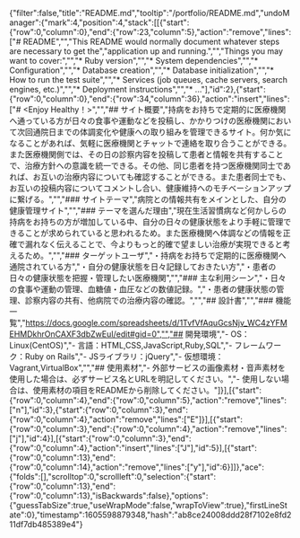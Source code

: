 {"filter":false,"title":"README.md","tooltip":"/portfolio/README.md","undoManager":{"mark":4,"position":4,"stack":[[{"start":{"row":0,"column":0},"end":{"row":23,"column":5},"action":"remove","lines":["# README","","This README would normally document whatever steps are necessary to get the","application up and running.","","Things you may want to cover:","","* Ruby version","","* System dependencies","","* Configuration","","* Database creation","","* Database initialization","","* How to run the test suite","","* Services (job queues, cache servers, search engines, etc.)","","* Deployment instructions","","* ..."],"id":2},{"start":{"row":0,"column":0},"end":{"row":34,"column":36},"action":"insert","lines":["# <Enjoy Healthy！>","","## サイト概要","持病をお持ちで定期的に医療機関へ通っている方が日々の食事や運動などを投稿し、かかりつけの医療機関において次回通院日までの体調変化や健康への取り組みを管理できるサイト。何か気になることがあれば、気軽に医療機関とチャットで連絡を取り合うことができる。また医療機関側では、その日の診察内容を投稿して患者と情報を共有することで、治療方針への意識を統一できる。その他、同じ患者を持つ医療機関同士であれば、お互いの治療内容についても確認することができる。また患者同士でも、お互いの投稿内容についてコメントし合い、健康維持へのモチベーションアップに繋げる。","","### サイトテーマ","病院との情報共有をメインとした、自分の健康管理サイト","","### テーマを選んだ理由","現在生活習慣病など何かしらの持病をお持ちの方が増加している中、自分の日々の健康状態をより手軽に管理できることが求められていると思われるため。また医療機関へ体調などの情報を正確で漏れなく伝えることで、今よりもっと的確で望ましい治療が実現できると考えるため。","","### ターゲットユーザ","・持病をお持ちで定期的に医療機関へ通院されている方","・自分の健康状態を日々記録しておきたい方","・患者の日々の健康状態を把握・管理したい医療機関","","### 主な利用シーン","・日々の食事や運動の管理、血糖値・血圧などの数値記録。","・患者の健康状態の管理、診察内容の共有、他病院での治療内容の確認。","","## 設計書","","### 機能一覧","https://docs.google.com/spreadsheets/d/1TvfVfAquGcsNjv_WC4zYFMEHMDkhrOnCAXF3dbZwEuI/edit#gid=0","","## 開発環境","- OS：Linux(CentOS)","- 言語：HTML,CSS,JavaScript,Ruby,SQL","- フレームワーク：Ruby on Rails","- JSライブラリ：jQuery","- 仮想環境：Vagrant,VirtualBox","","## 使用素材","- 外部サービスの画像素材・音声素材を使用した場合は、必ずサービス名とURLを明記してください。","- 使用しない場合は、使用素材の項目をREADMEから削除してください。"]}],[{"start":{"row":0,"column":4},"end":{"row":0,"column":5},"action":"remove","lines":["n"],"id":3},{"start":{"row":0,"column":3},"end":{"row":0,"column":4},"action":"remove","lines":["E"]}],[{"start":{"row":0,"column":3},"end":{"row":0,"column":4},"action":"remove","lines":["j"],"id":4}],[{"start":{"row":0,"column":3},"end":{"row":0,"column":4},"action":"insert","lines":["J"],"id":5}],[{"start":{"row":0,"column":13},"end":{"row":0,"column":14},"action":"remove","lines":["y"],"id":6}]]},"ace":{"folds":[],"scrolltop":0,"scrollleft":0,"selection":{"start":{"row":0,"column":13},"end":{"row":0,"column":13},"isBackwards":false},"options":{"guessTabSize":true,"useWrapMode":false,"wrapToView":true},"firstLineState":0},"timestamp":1605598879348,"hash":"ab8ce24008ddd28f7102e8fd211df7db485389e4"}